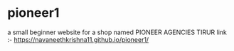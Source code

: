 # pioneer1
a small beginner website for a shop named PIONEER AGENCIES TIRUR
link :- https://navaneethkrishna11.github.io/pioneer1/
